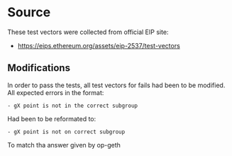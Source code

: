 # Source
These test vectors were collected from official EIP site:
- https://eips.ethereum.org/assets/eip-2537/test-vectors

## Modifications

In order to pass the tests, all test vectors for fails had been to be modified.
All expected errors in the format:

    - gX point is not in the correct subgroup

Had been to be reformated to:

    - gX point is not on correct subgroup

To match tha answer given by op-geth
